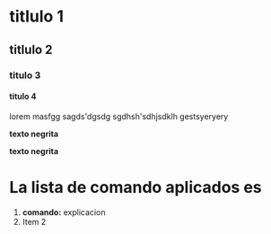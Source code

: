 # titlulo 1

## titlulo 2

### titulo 3

#### titulo 4

lorem masfgg
sagds'dgsdg
sgdhsh'sdhjsdklh gestsyeryery

**texto negrita**

__texto negrita__

# La lista de comando aplicados es

1. **comando:** explicacion
2. Item 2
